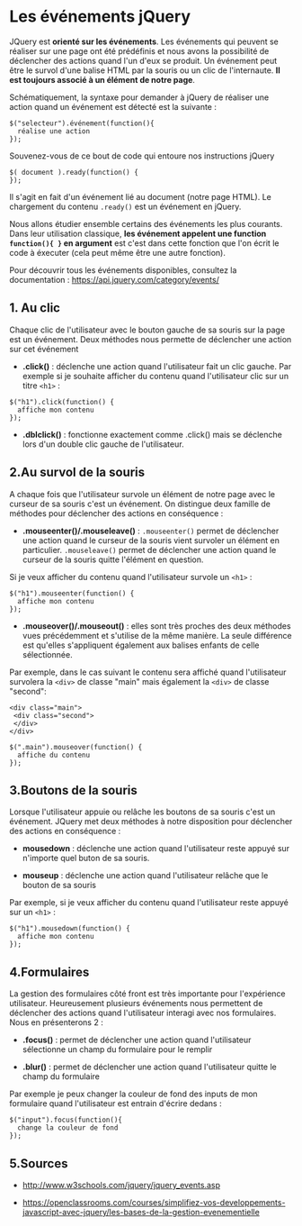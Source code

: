 # Les événements jQuery

JQuery est **orienté sur les événements**. Les événements qui peuvent se réaliser sur une page ont été prédéfinis et nous avons la possibilité de déclencher des actions quand l'un d'eux se produit. Un événement peut être le survol d'une balise HTML par la souris ou un clic de l'internaute. **Il est toujours associé à un élément de notre page**.

Schématiquement, la syntaxe pour demander à jQuery de réaliser une action quand un événement est détecté est la suivante :

```
$("selecteur").événement(function(){
  réalise une action
});

```
Souvenez-vous de ce bout de code qui entoure nos instructions jQuery

```
$( document ).ready(function() {
});

```
Il s'agit en fait d'un événement lié au document (notre page HTML). Le chargement du contenu ```.ready()``` est un événement en jQuery.

Nous allons étudier ensemble certains des événements les plus courants. Dans leur utilisation classique, **les événement appelent une function ```function(){ }``` en argument** est c'est dans cette fonction que l'on écrit le code à éxecuter (cela peut même être une autre fonction).

 Pour découvrir tous les événements disponibles, consultez la documentation : https://api.jquery.com/category/events/

## 1\. Au clic

Chaque clic de l'utilisateur avec le bouton gauche de sa souris sur la page est un événement. Deux méthodes nous permette de déclencher une action sur cet événement

- **.click()** : déclenche une action quand l'utilisateur fait un clic gauche. Par exemple si je souhaite afficher du contenu quand l'utilisateur clic sur un titre ```<h1>``` :

```
$("h1").click(function() {
  affiche mon contenu
});

```

- **.dblclick()** : fonctionne exactement comme .click() mais se déclenche lors d'un double clic gauche de l'utilisateur.

## 2\.Au survol de la souris

A chaque fois que l'utilisateur survole un élément de notre page avec le curseur de sa souris c'est un événement. On distingue deux famille de méthodes pour déclencher des actions en conséquence :

- **.mouseenter()/.mouseleave()** : ```.mouseenter()``` permet de déclencher une action quand le curseur de la souris vient survoler un élément en particulier. ```.mouseleave()``` permet de déclencher une action quand le curseur de la souris quitte l'élément en question.

Si je veux afficher du contenu quand l'utilisateur survole un ```<h1>``` :

```
$("h1").mouseenter(function() {
  affiche mon contenu
});

```

- **.mouseover()/.mouseout()** : elles sont très proches des deux méthodes vues précédemment et s'utilise de la même manière. La seule différence est qu'elles s'appliquent également aux balises enfants de celle sélectionnée.

Par exemple, dans le cas suivant le contenu sera affiché quand l'utilisateur survolera la ```<div>``` de classe "main" mais également la ```<div>``` de classe "second":

```
<div class="main">
 <div class="second">
 </div>
</div>

```

```
$(".main").mouseover(function() {
  affiche du contenu
});

```

## 3\.Boutons de la souris

Lorsque l'utilisateur appuie ou relâche les boutons de sa souris c'est un événement. JQuery met deux méthodes à notre disposition pour déclencher des actions en conséquence :

- **mousedown** : déclenche une action quand l'utilisateur reste appuyé sur n'importe quel buton de sa souris.

- **mouseup** : déclenche une action quand l'utilisateur relâche que le bouton de sa souris

Par exemple, si je veux afficher du contenu quand l'utilisateur reste appuyé sur un ```<h1>``` :

```
$("h1").mousedown(function() {
  affiche mon contenu
});

```

## 4\.Formulaires

La gestion des formulaires côté front est très importante pour l'expérience utilisateur. Heureusement plusieurs événements nous permettent de déclencher des actions quand l'utilisateur interagi avec nos formulaires. Nous en présenterons 2 :

- **.focus()** : permet de déclencher une action quand l'utilisateur sélectionne un champ du formulaire pour le remplir

- **.blur()** : permet de déclencher une action quand l'utilisateur quitte le champ du formulaire

Par exemple je peux changer la couleur de fond des inputs de mon formulaire quand l'utilisateur est entrain d'écrire dedans :

```
$("input").focus(function(){
  change la couleur de fond
});

```

## 5\.Sources

- http://www.w3schools.com/jquery/jquery_events.asp

- https://openclassrooms.com/courses/simplifiez-vos-developpements-javascript-avec-jquery/les-bases-de-la-gestion-evenementielle
